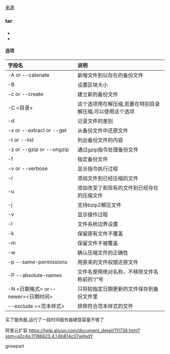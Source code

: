 [来源](https://man.linuxde.net/ "linux")

### tar
#### 

* 
* 
#### 选项 

| 字段名 |  说明 |
| :------|  :------ |
| -A or --catenate | 新增文件到以存在的备份文件 |
| -B  | 设置区块大小 |
| -c or --create  | 建立新的备份文件 |
| -C <目录>  | 这个选项用在解压缩,若要在特别目录解压缩,可以使用这个选项 |
| -d | 记录文件的差别 |
| -x or --extract or --get  | 从备份文件中还原文件 |
| -t or --list  | 列出备份文件的内容 |
| -z or --gzip or --ungzip  | 通过gzip指令处理备份文件 |
| -f  | 指定备份文件 |
| -v or --verbose | 显示指令执行过程 |
| -r  | 添加文件到已经压缩的文件 |
| -u  | 添加改变了和现有的文件到已经存在的压缩文件 |
| -j  | 支持bzip2解压文件 |
| -v  | 显示操作过程 |
| -l  | 文件系统边界设置 |
| -k  | 保留原有文件不覆盖 |
| -m  | 保留文件不被覆盖 |
| -w  | 确认压缩文件的正确性 |
| -p --same-permissions | 用原来的文件权限还原文件 |
|-P --absolute-names|文件名使用绝对名称，不移除文件名称前的“/”号 |
|-N <日期格式> or--newer=<日期时间>|只将较指定日期更新的文件保存到备份文件里|
|--exclude =<范本样式>|排除符合范本样式的文件|

买了服务器,运行了一段时间服务器硬盘容量不够了

阿里云扩容
https://help.aliyun.com/document_detail/111738.html?spm=a2c4g.11186623.4.1.6b814c07wjlpdY

growpart <DeviceName> <PartionNumber>